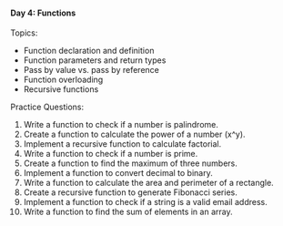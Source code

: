 #### Day 4: Functions
Topics:
- Function declaration and definition
- Function parameters and return types
- Pass by value vs. pass by reference
- Function overloading
- Recursive functions

Practice Questions:
1. Write a function to check if a number is palindrome.
2. Create a function to calculate the power of a number (x^y).
3. Implement a recursive function to calculate factorial.
4. Write a function to check if a number is prime.
5. Create a function to find the maximum of three numbers.
6. Implement a function to convert decimal to binary.
7. Write a function to calculate the area and perimeter of a rectangle.
8. Create a recursive function to generate Fibonacci series.
9. Implement a function to check if a string is a valid email address.
10. Write a function to find the sum of elements in an array.
